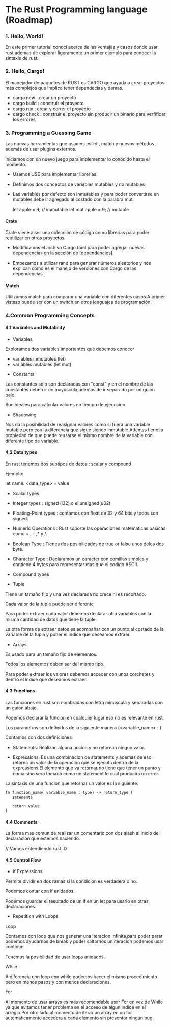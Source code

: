 # The Rust Programming language (Roadmap)

### 1. Hello, World!

En este primer tutorial conoci acerca de las ventajas y casos donde usar rust ademas de explorar ligeramente un primer ejemplo para conocer la sintaxis de rust.

### 2. Hello, Cargo!

El manejador de paquetes de RUST es CARGO que ayuda a crear proyectos mas complejos que implica tener dependecias y demas.

* cargo new : crear un proyecto
* cargo build : construir el proyecto
* cargo run : crear y correr el proyecto
* cargo check : construir el proyecto sin producir un binario para verfificar los errores


### 3. Programming a Guessing Game

Las nuevas herramientas que usamos es let , match y nuevos métodos , además de usar plugins externos.
 
Iniciamos con un nuevo juego para implementar lo conocido hasta el momento.
 
- Usamos USE para implementar librerías.
- Definimos dos conceptos de variables mutables y no mutables
- Las variables por defecto son inmutables y para poder convertirse en mutables debe ir agregado al costado con la palabra mut.
 
   let apple = 9; // immutable
   let mut apple = 9; // mutable
 
 
#### Crate
Crate viene a ser una colección de código como librerías para poder reutilizar en otros proyectos.
 
- Modificamos el archivo Cargo.toml para poder agregar nuevas dependencias en la sección de [dependencies].
 
- Empezamos a utilizar rand para generar números aleatorios y nos explican como es el manejo de versiones con Cargo de las dependencias.
 
#### Match
 
Utilizamos match para comparar una variable con diferentes casos.A primer vistazo puede ser con un switch en otros lenguajes de programación.


### 4.Common Programming Concepts

#### 4.1 Variables and Mutability
* Variables 

Exploramos dos variables importantes que debemos conocer

- variables inmutables (let)
- variables mutables (let mut)

* Constants

Las constantes solo son declaradas con "const" y en el nombre de las constantes deben ir en mayuscula,ademas de ir separado por un guion bajo.

Son ideales para calcular valores en tiempo de ejecucion.


* Shadowing

Nos da la posibilidad de reasignar valores como si fuera una variable mutable pero con la diferencia que sigue siendo inmutable.Ademas tiene la propiedad de que puede reusarse el  mismo nombre de la variable con diferente tipo de variable.

#### 4.2 Data types

En rust tenemos dos subtipos de datos : scalar y compound

Ejemplo:

 let name: <data_type> = value

* Scalar types

- Integer types : signed (i32) o el unsigned(u32)
- Floating-Point types : contamos con float de 32 y 64 bits y todos son signed.
- Numeric Operations : Rust soporte las operaciones matematicas basicas como + , - ,* y /.

- Boolean Type : Tienes dos posibilidades de true or false unos delos dos byte.
- Character Type : Declaramos un caracter con comillas simples y contiene 4 bytes para representar mas que el codigo ASCII.

* Compound types

- Tuple

Tiene un tamaño fijo y una vez declarada no crece ni es recortado.

Cada valor de la tuple puede ser diferente

Para poder extraer cada valor debemos declarar otra variables con la misma cantidad de datos que tiene la tuple.

La otra forma de extraer datos es acompañar con un punto al costado de la variable de la tupla y poner el indice que deseamos extraer.

- Arrays

Es usado para un tamaño fijo de elementos.

Todos los elementos deben ser del mismo tipo.

Para poder extraer los valores debemos acceder con unos corchetes y dentro el indice que deseamos extraer.

#### 4.3 Functions

Las funciones en rust son nombradas con letra minuscula y separadas con un guion abajo.

Podemos declarar la funcion en cualquier lugar eso no es relevante en rust.

Los parametros son definidos de la siguiente manera (<variable_name> :<type> )

Contamos con dos definiciones 

- Statements: Realizan alguna accion y no retornan ningun valor.

- Expressions: Es una combinacion de statements y ademas de eso retorna un valor de la operacion que se ejecuta dentro de la expressions.El elemento que va retornar no tiene que tener un punto y coma sino sera tomado como un statement lo cual producira un error.


La sintaxis de una funcion que retornar un valor es la siguiente:

```
fn function_name( variable_name : type) -> return_type {
   satements

   return value
}
```
#### 4.4 Comments

La forma mas comun de realizar un comentario con dos slash al inicio del declaracion que estemos haciendo.

// Vamos entendiendo rust :D

#### 4.5 Control Flow


- if Expressions

Permite dividir en dos ramas si la condicion es verdadera o no.

Podemos contar con if anidados.

Podemos guardar el resultado de un if en un let para usarlo en otras declaraciones.

- Repetition with Loops

Loop 

Contamos con loop que nos generar una iteracion infinita,para poder parar podemos ayudarnos de break y poder saltarnos un iteracion podemos usar continue.

Tenemos la posibilidad de usar loops anidados.

While

A diferencia con loop con while podemos hacer el mismo procedimiento pero en menos pasos y con menos declaraciones.

For

Al momento de usar arrays es mas recomendable usar For en vez de While ya que evitamos tener problema en el acceso de algun indice en el arreglo.Por otro lado al momento de iterar un array en un for automaticamente accedera a cada elemento sin presentar ningun bug.